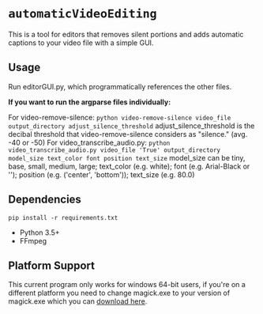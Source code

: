 # `automaticVideoEditing`

This is a tool for editors that removes silent portions and adds automatic captions to your video file with a simple GUI.

## Usage

Run editorGUI.py, which programmatically references the other files.

**If you want to run the argparse files individually:**

For video-remove-silence: `python video-remove-silence video_file output_directory adjust_silence_threshold`
adjust_silence_threshold is the decibal threshold that video-remove-silence considers as "silence." (avg. -40 or -50)
For video_transcribe_audio.py: `python video_transcribe_audio.py video_file 'True' output_directory model_size text_color font position text_size`
model_size can be tiny, base, small, medium, large; text_color (e.g. white); font (e.g. Arial-Black or ''); position (e.g. ('center', 'bottom')); text_size (e.g. 80.0)

## Dependencies
`pip install -r requirements.txt`
- Python 3.5+
- FFmpeg

## Platform Support
This current program only works for windows 64-bit users, if you're on a different platform you need to change magick.exe to your version of magick.exe which you can [download here](https://imagemagick.org/script/download.php).
